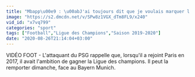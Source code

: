 ```yaml
---
title: "Mbapp\u00e9 : \u00abJ'ai toujours dit que je voulais marquer l'histoire de mon pays\u00bb - Foot - C1 - PSG"
image: "https://s2.dmcdn.net/v/SPw8z1VGX_dTm8FL9/x240"
vid_id: "x7vq799"
categories: "sport"
tags: ["Football","Ligue des Champions","Saison 2019-2020"]
date: "2020-08-26T21:14:04+03:00"
---
```

VIDÉO FOOT - L'attaquant du PSG rappelle que, lorsqu'il a rejoint Paris en 2017, il avait l'ambition de gagner la Ligue des champions. Il peut la remporter dimanche, face au Bayern Munich.

